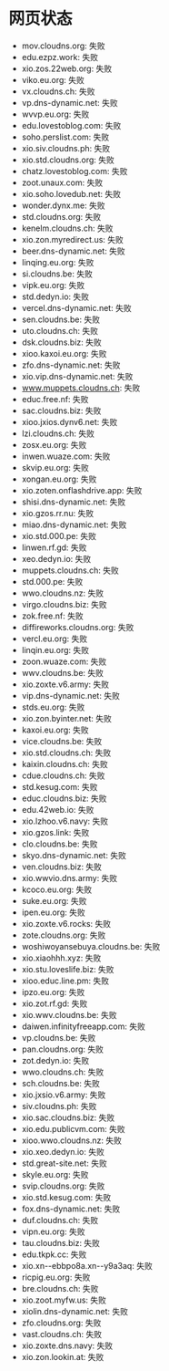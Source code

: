 # 网页状态
- mov.cloudns.org: 失败
- edu.ezpz.work: 失败
- xio.zos.22web.org: 失败
- viko.eu.org: 失败
- vx.cloudns.ch: 失败
- vp.dns-dynamic.net: 失败
- wvvp.eu.org: 失败
- edu.lovestoblog.com: 失败
- soho.perslist.com: 失败
- xio.siv.cloudns.ph: 失败
- xio.std.cloudns.org: 失败
- chatz.lovestoblog.com: 失败
- zoot.unaux.com: 失败
- xio.soho.lovedub.net: 失败
- wonder.dynx.me: 失败
- std.cloudns.org: 失败
- kenelm.cloudns.ch: 失败
- xio.zon.myredirect.us: 失败
- beer.dns-dynamic.net: 失败
- linqing.eu.org: 失败
- si.cloudns.be: 失败
- vipk.eu.org: 失败
- std.dedyn.io: 失败
- vercel.dns-dynamic.net: 失败
- sen.cloudns.be: 失败
- uto.cloudns.ch: 失败
- dsk.cloudns.biz: 失败
- xioo.kaxoi.eu.org: 失败
- zfo.dns-dynamic.net: 失败
- xio.vip.dns-dynamic.net: 失败
- www.muppets.cloudns.ch: 失败
- educ.free.nf: 失败
- sac.cloudns.biz: 失败
- xioo.jxios.dynv6.net: 失败
- lzi.cloudns.ch: 失败
- zosx.eu.org: 失败
- inwen.wuaze.com: 失败
- skvip.eu.org: 失败
- xongan.eu.org: 失败
- xio.zoten.onflashdrive.app: 失败
- shisi.dns-dynamic.net: 失败
- xio.gzos.rr.nu: 失败
- miao.dns-dynamic.net: 失败
- xio.std.000.pe: 失败
- linwen.rf.gd: 失败
- xeo.dedyn.io: 失败
- muppets.cloudns.ch: 失败
- std.000.pe: 失败
- wwo.cloudns.nz: 失败
- virgo.cloudns.biz: 失败
- zok.free.nf: 失败
- diffireworks.cloudns.org: 失败
- vercl.eu.org: 失败
- linqin.eu.org: 失败
- zoon.wuaze.com: 失败
- wwv.cloudns.be: 失败
- xio.zoxte.v6.army: 失败
- vip.dns-dynamic.net: 失败
- stds.eu.org: 失败
- xio.zon.byinter.net: 失败
- kaxoi.eu.org: 失败
- vice.cloudns.be: 失败
- xio.std.cloudns.ch: 失败
- kaixin.cloudns.ch: 失败
- cdue.cloudns.ch: 失败
- std.kesug.com: 失败
- educ.cloudns.biz: 失败
- edu.42web.io: 失败
- xio.lzhoo.v6.navy: 失败
- xio.gzos.link: 失败
- clo.cloudns.be: 失败
- skyo.dns-dynamic.net: 失败
- ven.cloudns.biz: 失败
- xio.wwvio.dns.army: 失败
- kcoco.eu.org: 失败
- suke.eu.org: 失败
- ipen.eu.org: 失败
- xio.zoxte.v6.rocks: 失败
- zote.cloudns.org: 失败
- woshiwoyansebuya.cloudns.be: 失败
- xio.xiaohhh.xyz: 失败
- xio.stu.loveslife.biz: 失败
- xioo.educ.line.pm: 失败
- ipzo.eu.org: 失败
- xio.zot.rf.gd: 失败
- xio.wwv.cloudns.be: 失败
- daiwen.infinityfreeapp.com: 失败
- vp.cloudns.be: 失败
- pan.cloudns.org: 失败
- zot.dedyn.io: 失败
- wwo.cloudns.ch: 失败
- sch.cloudns.be: 失败
- xio.jxsio.v6.army: 失败
- siv.cloudns.ph: 失败
- xio.sac.cloudns.biz: 失败
- xio.edu.publicvm.com: 失败
- xioo.wwo.cloudns.nz: 失败
- xio.xeo.dedyn.io: 失败
- std.great-site.net: 失败
- skyle.eu.org: 失败
- svip.cloudns.org: 失败
- xio.std.kesug.com: 失败
- fox.dns-dynamic.net: 失败
- duf.cloudns.ch: 失败
- vipn.eu.org: 失败
- tau.cloudns.biz: 失败
- edu.tkpk.cc: 失败
- xio.xn--ebbpo8a.xn--y9a3aq: 失败
- ricpig.eu.org: 失败
- bre.cloudns.ch: 失败
- xio.zoot.myfw.us: 失败
- xiolin.dns-dynamic.net: 失败
- zfo.cloudns.org: 失败
- vast.cloudns.ch: 失败
- xio.zoxte.dns.navy: 失败
- xio.zon.lookin.at: 失败
